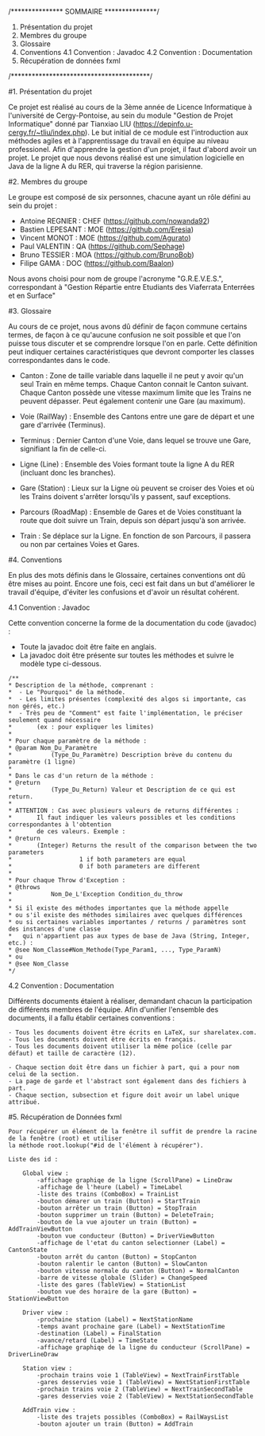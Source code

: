 /*************** SOMMAIRE ***************/

1. Présentation du projet
2. Membres du groupe
3. Glossaire
4. Conventions
 4.1 Convention : Javadoc
 4.2 Convention : Documentation
5. Récupération de données fxml


/****************************************/

#1. Présentation du projet

  Ce projet est réalisé au cours de la 3ème année de Licence Informatique à l'université de Cergy-Pontoise, au sein du module "Gestion de Projet Informatique" donné par Tianxiao LIU (https://depinfo.u-cergy.fr/~tliu/index.php).
  Le but initial de ce module est l'introduction aux méthodes agiles et à l'apprentissage du travail en équipe au niveau professionel.
  Afin d'apprendre la gestion d'un projet, il faut d'abord avoir un projet. Le projet que nous devons réalisé est une simulation logicielle en Java de la ligne A du RER, qui traverse la région parisienne.

#2. Membres du groupe

  Le groupe est composé de six personnes, chacune ayant un rôle défini au sein du projet :
 - Antoine REGNIER 	: CHEF	(https://github.com/nowanda92)
 - Bastien LEPESANT : MOE	(https://github.com/Eresia)
 - Vincent MONOT	: MOE	(https://github.com/Agurato)
 - Paul VALENTIN	: QA	(https://github.com/Sephage)
 - Bruno TESSIER	: MOA	(https://github.com/BrunoBob)
 - Filipe GAMA		: DOC	(https://github.com/Baalon)

 Nous avons choisi pour nom de groupe l'acronyme "G.R.E.V.E.S.", correspondant à "Gestion Répartie entre Etudiants des Viaferrata Enterrées et en Surface"

#3. Glossaire

  Au cours de ce projet, nous avons dû définir de façon commune certains termes, de façon à ce qu'aucune confusion ne soit possible et que l'on puisse tous discuter et se comprendre lorsque l'on en parle. Cette définition peut indiquer certaines caractéristiques que devront comporter les classes correspondantes dans le code.

* Canton : Zone de taille variable dans laquelle il ne peut y avoir qu'un seul Train en même temps. Chaque Canton connait le Canton suivant. Chaque Canton possède une vitesse maximum limite que les Trains ne peuvent dépasser. Peut également contenir une Gare (au maximum).

* Voie (RailWay) : Ensemble des Cantons entre une gare de départ et une gare d'arrivée (Terminus).

* Terminus : Dernier Canton d'une Voie, dans lequel se trouve une Gare, signifiant la fin de celle-ci.

* Ligne (Line) : Ensemble des Voies formant toute la ligne A du RER (incluant donc les branches).

* Gare (Station) : Lieux sur la Ligne où peuvent se croiser des Voies et où les Trains doivent s'arrêter lorsqu'ils y passent, sauf exceptions.

* Parcours (RoadMap) : Ensemble de Gares et de Voies constituant la route que doit suivre un Train, depuis son départ jusqu'à son arrivée.

* Train : Se déplace sur la Ligne. En fonction de son Parcours, il passera ou non par certaines Voies et Gares.

#4. Conventions

  En plus des mots définis dans le Glossaire, certaines conventions ont dû être mises au point. Encore une fois, ceci est fait dans un but d'améliorer le travail d'équipe, d'éviter les confusions et d'avoir un résultat cohérent.

  4.1 Convention : Javadoc

  Cette convention concerne la forme de la documentation du code (javadoc) :

   - Toute la javadoc doit être faite en anglais.
   - La javadoc doit être présente sur toutes les méthodes et suivre le modèle type ci-dessous.

    /**
    * Description de la méthode, comprenant :
    *  - Le "Pourquoi" de la méthode.
    *  - Les limites présentes (complexité des algos si importante, cas non gérés, etc.)
    *  - Très peu de "Comment" est faite l'implémentation, le préciser seulement quand nécessaire
    *		(ex : pour expliquer les limites)
    *
    * Pour chaque paramètre de la méthode :
    * @param Nom_Du_Paramètre
    *			(Type_Du_Paramètre) Description brève du contenu du paramètre (1 ligne)
    *
    * Dans le cas d'un return de la méthode :
    * @return
    *			(Type_Du_Return) Valeur et Description de ce qui est return.
    *
    * ATTENTION : Cas avec plusieurs valeurs de returns différentes :
    *		Il faut indiquer les valeurs possibles et les conditions correspondantes à l'obtention
    *		de ces valeurs. Exemple :
    * @return
    *		(Integer) Returns the result of the comparison between the two parameters
    *					1 if both parameters are equal
    *					0 if both parameters are different
    *
    * Pour chaque Throw d'Exception :
    * @throws
    *			Nom_De_L'Exception Condition_du_throw
    *
    * Si il existe des méthodes importantes que la méthode appelle
    * ou s'il existe des méthodes similaires avec quelques différences
    * ou si certaines variables importantes / returns / paramètres sont des instances d'une classe
    *	qui n'appartient pas aux types de base de Java (String, Integer, etc.) :
    * @see Nom_Classe#Nom_Methode(Type_Param1, ..., Type_ParamN)
    * ou
    * @see Nom_Classe
    */

 4.2 Convention : Documentation

   Différents documents étaient à réaliser, demandant chacun la participation de différents membres de l'équipe.
   Afin d'unifier l'ensemble des documents, il a fallu établir certaines conventions :

    - Tous les documents doivent être écrits en LaTeX, sur sharelatex.com.
    - Tous les documents doivent être écrits en français.
    - Tous les documents doivent utiliser la même police (celle par défaut) et taille de caractère (12).

    - Chaque section doit être dans un fichier à part, qui a pour nom celui de la section.
    - La page de garde et l'abstract sont également dans des fichiers à part.
    - Chaque section, subsection et figure doit avoir un label unique attribué.

#5. Récupération de Données fxml

	Pour récupérer un élément de la fenêtre il suffit de prendre la racine de la fenêtre (root) et utiliser
	la méthode root.lookup("#id de l'élément à récupérer").

	Liste des id :

		Global view :
			-affichage graphiqe de la ligne (ScrollPane) = LineDraw
			-affichage de l'heure (Label) = TimeLabel
			-liste des trains (ComboBox) = TrainList
			-bouton démarer un train (Button) = StartTrain
			-bouton arrêter un train (Button) = StopTrain
			-bouton supprimer un train (Button) = DeleteTrain;
			-bouton de la vue ajouter un train (Button) = AddTrainViewButton
			-bouton vue conducteur (Button) = DriverViewButton
			-affichage de l'etat du canton selectionner (Label) = CantonState
			-bouton arrêt du canton (Button) = StopCanton
			-bouton ralentir le canton (Button) = SlowCanton
			-bouton vitesse normale du canton (Button) = NormalCanton
			-barre de vitesse globale (Slider) = ChangeSpeed
			-liste des gares (TableView) = StationList
			-bouton vue des horaire de la gare (Button) = StationViewButton

		Driver view :
			-prochaine station (Label) = NextStationName
			-temps avant prochaine gare (Label) = NextStationTime
			-destination (Label) = FinalStation
			-avance/retard (Label) = TimeState
			-affichage graphiqe de la ligne du conducteur (ScrollPane) = DriverLineDraw

		Station view :
			-prochain trains voie 1 (TableView) = NextTrainFirstTable
			-gares desservies voie 1 (TableView) = NextStationFirstTable
			-prochain trains voie 2 (TableView) = NextTrainSecondTable
			-gares desservies voie 2 (TableView) = NextStationSecondTable

		AddTrain view :
			-liste des trajets possibles (ComboBox) = RailWaysList
			-bouton ajouter un train (Button) = AddTrain
